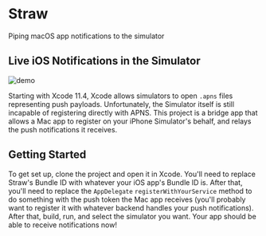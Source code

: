 # Straw
Piping macOS app notifications to the simulator

## Live iOS Notifications in the Simulator

![demo](demo.gif)

Starting with Xcode 11.4, Xcode allows simulators to open `.apns` files representing push payloads. Unfortunately, the Simulator itself is still incapable of registering directly with APNS. This project is a bridge app that allows a Mac app to register on your iPhone Simulator's behalf, and relays the push notifications it receives.

## Getting Started

To get set up, clone the project and open it in Xcode. You'll need to replace Straw's Bundle ID with whatever your iOS app's Bundle ID is. After that, you'll need to replace the `AppDelegate` `registerWithYourService` method to do something with the push token the Mac app receives (you'll probably want to register it with whatever backend handles your push notifications). After that, build, run, and select the simulator you want. Your app should be able to receive notifications now!
